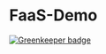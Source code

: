 # FaaS-Demo

[![Greenkeeper badge](https://badges.greenkeeper.io/aafrey/faas-demo.svg)](https://greenkeeper.io/)
